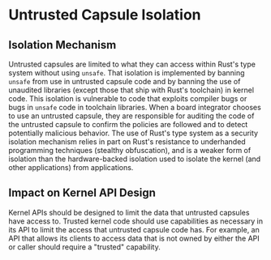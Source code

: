 Untrusted Capsule Isolation
===========================

## Isolation Mechanism

Untrusted capsules are limited to what they can access within
Rust's type system without using `unsafe`. That isolation is implemented by
banning `unsafe` from use in untrusted capsule code and by banning the use of
unaudited libraries (except those that ship with Rust's toolchain) in kernel
code. This isolation is
vulnerable to code that exploits compiler bugs or bugs in `unsafe` code in
toolchain libraries. When a board integrator chooses to use an untrusted
capsule, they are responsible for auditing the code of the untrusted capsule to
confirm the policies are followed and to detect potentially
malicious behavior. The use of Rust's type system as a security isolation
mechanism relies in part on Rust's resistance to underhanded
programming techniques (stealthy obfuscation), and is a weaker form of isolation
than the hardware-backed isolation used to isolate the kernel (and other
applications) from applications.

## Impact on Kernel API Design

Kernel APIs should be designed to limit the data that untrusted capsules have
access to. Trusted kernel code should use capabilities as necessary in its API
to limit the access that untrusted capsule code has. For example, an API that
allows its clients to access data that is not owned by either the API or caller
should require a "trusted" capability.
